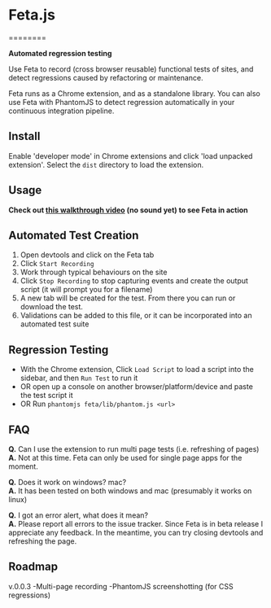 # Feta.js
========

**Automated regression testing**

Use Feta to record (cross browser reusable) functional tests of sites, and detect regressions caused by refactoring or maintenance.

Feta runs as a Chrome extension, and as a standalone library.  You can also use Feta with PhantomJS to detect regression automatically in your continuous integration pipeline.


## Install

Enable 'developer mode' in Chrome extensions and click 'load unpacked extension'.  Select the `dist` directory to load the extension.


## Usage

**Check out [this walkthrough video](http://www.youtube.com/watch?v=vAzU243xUh0) (no sound yet) to see Feta in action**  


## Automated Test Creation

1. Open devtools and click on the Feta tab
2. Click `Start Recording`
3. Work through typical behaviours on the site
4. Click `Stop Recording` to stop capturing events and create the output script (it will prompt you for a filename)
5. A new tab will be created for the test.  From there you can run or download the test.
6. Validations can be added to this file, or it can be incorporated into an automated test suite


## Regression Testing

-  With the Chrome extension, Click `Load Script` to load a script into the sidebar, and then `Run Test` to run it
-  OR open up a console on another browser/platform/device and paste the test script it
-  OR Run `phantomjs feta/lib/phantom.js <url>`


## FAQ

**Q.** Can I use the extension to run multi page tests (i.e. refreshing of pages)  
**A.** Not at this time.  Feta can only be used for single page apps for the moment.

**Q.** Does it work on windows? mac?  
**A.** It has been tested on both windows and mac (presumably it works on linux)

**Q.** I got an error alert, what does it mean?  
**A.** Please report all errors to the issue tracker.  Since Feta is in beta release I appreciate any feedback.  In the meantime, you can try closing devtools and refreshing the page.


## Roadmap

v.0.0.3
-Multi-page recording
-PhantomJS screenshotting (for CSS regressions)
